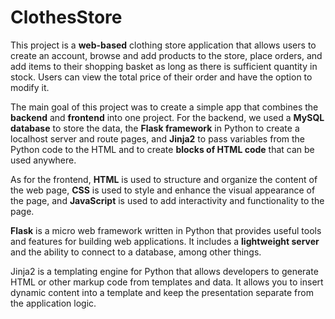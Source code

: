 # ClothesStore

This project is a __web-based__ clothing store application that allows users to create an account, 
browse and add products to the store, place orders, and add items to their shopping basket as long as there is sufficient quantity in stock. 
Users can view the total price of their order and have the option to modify it.

The main goal of this project was to create a simple app that combines the __backend__ and __frontend__ into one project. 
For the backend, we used a __MySQL database__ to store the data, the __Flask framework__ in Python to create a localhost server and route pages, 
and __Jinja2__ to pass variables from the Python code to the HTML and to create __blocks of HTML code__ that can be used anywhere.

As for the frontend, __HTML__ is used to structure and organize the content of the web page, 
__CSS__ is used to style and enhance the visual appearance of the page, 
and __JavaScript__ is used to add interactivity and functionality to the page. 

__Flask__ is a micro web framework written in Python that provides useful tools and features for building web applications. 
It includes a __lightweight server__ and the ability to connect to a database, among other things. 

Jinja2 is a templating engine for Python that allows developers to generate HTML or other markup code from templates and data. 
It allows you to insert dynamic content into a template and keep the presentation separate from the application logic.

